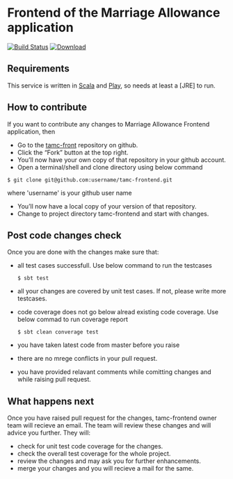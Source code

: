 Frontend of the Marriage Allowance application
====================================================================

[![Build Status](https://travis-ci.org/hmrc/tamc-frontend.svg?branch=master)](https://travis-ci.org/hmrc/tamc-frontend) [ ![Download](https://api.bintray.com/packages/hmrc/releases/tamc-frontend/images/download.svg) ](https://bintray.com/hmrc/releases/tamc-frontend/_latestVersion)

Requirements
------------

This service is written in [Scala](http://www.scala-lang.org/) and [Play](http://playframework.com/), so needs at least a [JRE] to run.


How to contribute
-----------

If you want to contribute any changes to Marriage Allowance Frontend application, then
 * Go to the [tamc-front](https://github.com/hmrc/tamc-frontend) repository on github.
 * Click the “Fork” button at the top right.
 * You’ll now have your own copy of that repository in your github account.
 * Open a terminal/shell and clone directory using below command

  ```$ git clone git@github.com:username/tamc-frontend.git```

  where 'username' is your github user name

* You’ll now have a local copy of your version of that repository.
* Change to project directory tamc-frontend and start with changes.

Post code changes check
-----------

Once you are done with the changes make sure that:
* all test cases successfull. Use below command to run the testcases
 
  ```$ sbt test```

* all your changes are covered by unit test cases. If not, please write more testcases.
* code coverage does not go below alread existing code coverage. Use below commad to run coverage report
 
  ```$ sbt clean converage test```

* you have taken latest code from master before you raise 
* there are no mrege conflicts in your pull request.
* you have provided relavant comments while comitting changes and while raising pull request. 
 
What happens next
------------

Once you have raised pull request for the changes, tamc-frontend owner team will recieve an email. The team will review these changes and will advice you further. They will:
* check for unit test code coverage for the changes.
* check the overall test coverage for the whole project.
* review the changes and may ask you for further enhancements.
* merge your changes and you will recieve a mail for the same.
